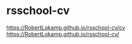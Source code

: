 # rsschool-cv
https://RobertLokamp.github.io/rsschool-cv/cv <br>
https://RobertLokamp.github.io/rsschool-cv/